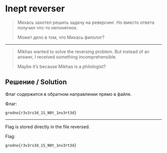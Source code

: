 # Inept reverser

> Михась захотел решить задачу на реверсинг. Но вместо ответа получил что-то непонятное.
>
> Может дело в том, что Михась филолог?

---

> Mikhas wanted to solve the reversing problem. But instead of an answer, I received something incomprehensible.
>
> Maybe it’s because Mikhas is a philologist?

## Решение / Solution

Флаг содержится в обратном направлении прямо в файле.

Флаг:

```plain
grodno{r3v3rs3d_1S_N0t_1nv3rt3d}
```

---

Flag is stored directly in the file reversed.

Flag:

```plain
grodno{r3v3rs3d_1S_N0t_1nv3rt3d}
```
